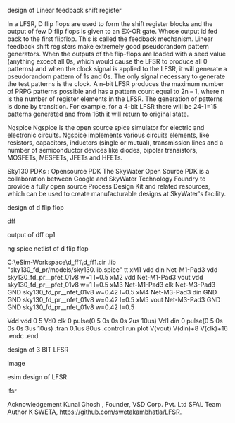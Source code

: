 design of Linear feedback shift register

In a LFSR, D flip flops are used to form the shift register blocks and the output of few D flip flops is given to an EX-OR gate. Whose output id fed back to the first flipflop. This is called the feedback mechanism. Linear feedback shift registers make extremely good pseudorandom pattern generators. When the outputs of the flip-flops are loaded with a seed value (anything except all 0s, which would cause the LFSR to produce all 0 patterns) and when the clock signal is applied to the LFSR, it will generate a pseudorandom pattern of 1s and 0s. The only signal necessary to generate the test patterns is the clock. A n-bit LFSR produces the maximum number of PRPG patterns possible and has a pattern count equal to 2n – 1, where n is the number of register elements in the LFSR. The generation of patterns is done by transition. For example, for a 4-bit LFSR there will be 24-1=15 patterns generated and from 16th it will return to original state.

Ngspice
Ngspice is the open source spice simulator for electric and electronic circuits.
Ngspice implements various circuits elements, like resistors, capacitors, inductors (single or mutual), transmission lines and a number of semiconductor devices like diodes, bipolar transistors, MOSFETs, MESFETs, JFETs and HFETs.

Sky130 PDKs : Opensource PDK
The SkyWater Open Source PDK is a collaboration between Google and SkyWater Technology Foundry to provide a fully open source Process Design Kit and related resources, which can be used to create manufacturable designs at SkyWater's facility.

design of d flip flop

dff

output of dff
op1

ng spice netlist of d flip flop

C:\eSim-Workspace\d_ff1\d_ff1.cir
.lib "sky130_fd_pr/models/sky130.lib.spice" tt
xM1 vdd din Net-M1-Pad3 vdd sky130_fd_pr__pfet_01v8 w=1 l=0.5
xM2 vdd Net-M1-Pad3 vout vdd sky130_fd_pr__pfet_01v8 w=1 l=0.5
xM3 Net-M1-Pad3 clk Net-M3-Pad3 GND sky130_fd_pr__nfet_01v8 w=0.42 l=0.5
xM4 Net-M3-Pad3 din GND GND sky130_fd_pr__nfet_01v8 w=0.42 l=0.5
xM5 vout Net-M3-Pad3 GND GND sky130_fd_pr__nfet_01v8 w=0.42 l=0.5

Vdd vdd 0 5
Vd0 clk 0 pulse(0 5 0s 0s 0s 2us 10us)
Vd1 din 0 pulse(0 5 0s 0s 0s 3us 10us)
.tran 0.1us 80us
.control
run
plot V(vout) V(din)+8 V(clk)+16
.endc
.end

design of 3 BIT LFSR

image

esim design of LFSR

lfsr

Acknowledgement
Kunal Ghosh , Founder, VSD Corp. Pvt. Ltd
SFAL Team
Author
K SWETA, https://github.com/swetakambhatla/LFSR.